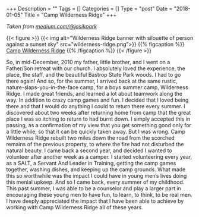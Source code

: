 +++
Description = ""
Tags = []
Categories = []
Type = "post"
Date = "2018-01-05"
Title = "Camp Wilderness Ridge"
+++

_Taken from [medium.com/@jasikpark](https://medium.com/@jasikpark)_

{{< figure >}}
{{< img alt="Wilderness Ridge banner with silouette of person against a sunset sky" src="wilderness-ridge.png">}}
{{% figcaption %}}
[Camp Wilderness Ridge](https://forestglenwildernessridge.com)
{{% /figcaption %}}
{{< /figure >}}

So, in mid-December, 2010 my father, little brother, and I went on a Father/Son retreat with our church. I absolutely loved the experience, the place, the staff, and the beautiful Bastrop State Park woods. I had to go there again! And so, for the summer, I arrived back at the same rustic, nature-slaps-you-in-the-face camp, for a boys summer camp, Wilderness Ridge. I made great friends, and learned a lot about teamwork along the way. In addition to crazy camp games and fun. I decided that I loved being there and that I would do anything I could to return there every summer. I discovered about two weeks after returning home from camp that the great place I was so itching to return to had burnt down. I simply accepted this in passing, as a confirmation of my view that you get something good only for a little while, so that it can be quickly taken away. But I was wrong. Camp Wilderness Ridge rebuilt two miles down the road from the scorched remains of the previous property, to where the fire had not disturbed the natural beauty. I came back a second year, and decided I wanted to volunteer after another week as a camper. I started volunteering every year, as a SALT, a Servant And Leader in Training, getting the camp games together, washing dishes, and keeping up the camp grounds. What made this so worthwhile was the impact I could have in young men’s lives doing this menial upkeep. And so I came back, every summer of my childhood. This past summer, I was able to be a counselor and play a larger part in encouraging these young men to have fun, to learn, to think, to be real men. I have deeply appreciated the impact that I have been able to achieve by working with Camp Wilderness Ridge all of these years.
